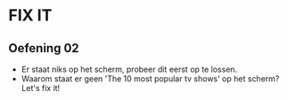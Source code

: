 # FIX IT
## Oefening 02
* Er staat niks op het scherm, probeer dit eerst op te lossen.
* Waarom staat er geen 'The 10 most popular tv shows' op het scherm? Let's fix it!
